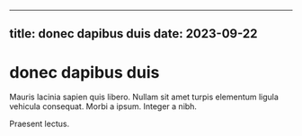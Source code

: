 
---
title: donec dapibus duis
date: 2023-09-22
---
# donec dapibus duis

Mauris lacinia sapien quis libero. Nullam sit amet turpis elementum ligula vehicula consequat. Morbi a ipsum. Integer a nibh.

Praesent lectus.

